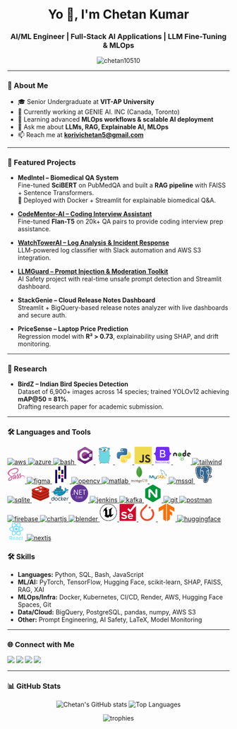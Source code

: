 <h1 align="center">Yo 👋, I'm Chetan Kumar</h1>
<h3 align="center">AI/ML Engineer | Full-Stack AI Applications | LLM Fine-Tuning & MLOps</h3>

<p align="center">
  <img src="https://komarev.com/ghpvc/?username=chetan10510&label=Profile%20views&color=0e75b6&style=flat" alt="chetan10510" />
</p>

---

### 🚀 About Me
- 🎓 Senior Undergraduate at **VIT-AP University**  
- 🔭 Currently working at GENIE AI. INC (Canada, Toronto)
- 🌱 Learning advanced **MLOps workflows & scalable AI deployment**  
- 💬 Ask me about **LLMs, RAG, Explainable AI, MLOps**  
- 📫 Reach me at **korivichetan5@gmail.com**  

---

### 📌 Featured Projects

- **MedIntel – Biomedical QA System**  
  Fine-tuned **SciBERT** on PubMedQA and built a **RAG pipeline** with FAISS + Sentence Transformers.  
  🐳 Deployed with Docker + Streamlit for explainable biomedical Q&A.  

- **[CodeMentor-AI – Coding Interview Assistant](https://huggingface.co/spaces/Tuathe/CodeMentor-AI)**  
  Fine-tuned **Flan-T5** on 20k+ QA pairs to provide coding interview prep assistance.  

- **[WatchTowerAI – Log Analysis & Incident Response](https://huggingface.co/spaces/Tuathe/watchtowerai-log-analyzer)**  
  LLM-powered log classifier with Slack automation and AWS S3 integration.  

- **[LLMGuard – Prompt Injection & Moderation Toolkit](https://huggingface.co/spaces/Tuathe/llmguard)**  
  AI Safety project with real-time unsafe prompt detection and Streamlit dashboard.  

- **StackGenie – Cloud Release Notes Dashboard**  
  Streamlit + BigQuery-based release notes analyzer with live dashboards and secure auth.  

- **PriceSense – Laptop Price Prediction**  
  Regression model with **R² > 0.73**, explainability using SHAP, and drift monitoring.  

---

### 📑 Research
- **BirdZ – Indian Bird Species Detection**  
  Dataset of 6,900+ images across 14 species; trained YOLOv12 achieving **mAP@50 = 81%**.  
  Drafting research paper for academic submission.  

---
### 🛠️ Languages and Tools
<p align="left"> 
<a href="https://aws.amazon.com/" target="_blank"> <img src="https://www.vectorlogo.zone/logos/amazon_aws/amazon_aws-icon.svg" alt="aws" width="40" height="40"/> </a>
<a href="https://azure.microsoft.com/" target="_blank"> <img src="https://www.vectorlogo.zone/logos/microsoft_azure/microsoft_azure-icon.svg" alt="azure" width="40" height="40"/> </a>
<a href="https://www.gnu.org/software/bash/" target="_blank"> <img src="https://www.vectorlogo.zone/logos/gnu_bash/gnu_bash-icon.svg" alt="bash" width="40" height="40"/> </a>
<a href="https://learn.microsoft.com/en-us/dotnet/csharp/" target="_blank"> <img src="https://raw.githubusercontent.com/devicons/devicon/master/icons/csharp/csharp-original.svg" alt="csharp" width="40" height="40"/> </a>
<a href="https://go.dev/" target="_blank"> <img src="https://raw.githubusercontent.com/devicons/devicon/master/icons/go/go-original.svg" alt="go" width="40" height="40"/> </a>
<a href="https://www.python.org" target="_blank"> <img src="https://raw.githubusercontent.com/devicons/devicon/master/icons/python/python-original.svg" alt="python" width="40" height="40"/> </a>
<a href="https://developer.mozilla.org/en-US/docs/Web/JavaScript" target="_blank"> <img src="https://raw.githubusercontent.com/devicons/devicon/master/icons/javascript/javascript-original.svg" alt="javascript" width="40" height="40"/> </a>
<a href="https://getbootstrap.com" target="_blank"> <img src="https://raw.githubusercontent.com/devicons/devicon/master/icons/bootstrap/bootstrap-plain-wordmark.svg" alt="bootstrap" width="40" height="40"/> </a>
<a href="https://nodejs.org" target="_blank"> <img src="https://raw.githubusercontent.com/devicons/devicon/master/icons/nodejs/nodejs-original-wordmark.svg" alt="nodejs" width="40" height="40"/> </a>
<a href="https://tailwindcss.com/" target="_blank"> <img src="https://www.vectorlogo.zone/logos/tailwindcss/tailwindcss-icon.svg" alt="tailwind" width="40" height="40"/> </a>
<a href="https://sass-lang.com" target="_blank"> <img src="https://raw.githubusercontent.com/devicons/devicon/master/icons/sass/sass-original.svg" alt="sass" width="40" height="40"/> </a>
<a href="https://www.figma.com/" target="_blank"> <img src="https://www.vectorlogo.zone/logos/figma/figma-icon.svg" alt="figma" width="40" height="40"/> </a>
<a href="https://pandas.pydata.org/" target="_blank"> <img src="https://raw.githubusercontent.com/devicons/devicon/master/icons/pandas/pandas-original.svg" alt="pandas" width="40" height="40"/> </a>
<a href="https://opencv.org/" target="_blank"> <img src="https://www.vectorlogo.zone/logos/opencv/opencv-icon.svg" alt="opencv" width="40" height="40"/> </a>
<a href="https://www.mathworks.com/" target="_blank"> <img src="https://upload.wikimedia.org/wikipedia/commons/2/21/Matlab_Logo.png" alt="matlab" width="40" height="40"/> </a>
<a href="https://www.mongodb.com/" target="_blank"> <img src="https://raw.githubusercontent.com/devicons/devicon/master/icons/mongodb/mongodb-original-wordmark.svg" alt="mongodb" width="40" height="40"/> </a>
<a href="https://www.mysql.com/" target="_blank"> <img src="https://raw.githubusercontent.com/devicons/devicon/master/icons/mysql/mysql-original-wordmark.svg" alt="mysql" width="40" height="40"/> </a>
<a href="https://www.microsoft.com/en-us/sql-server" target="_blank"> <img src="https://www.svgrepo.com/show/303229/microsoft-sql-server-logo.svg" alt="mssql" width="40" height="40"/> </a>
<a href="https://www.postgresql.org/" target="_blank"> <img src="https://raw.githubusercontent.com/devicons/devicon/master/icons/postgresql/postgresql-original.svg" alt="postgresql" width="40" height="40"/> </a>
<a href="https://www.sqlite.org/" target="_blank"> <img src="https://www.vectorlogo.zone/logos/sqlite/sqlite-icon.svg" alt="sqlite" width="40" height="40"/> </a>
<a href="https://redis.io/" target="_blank"> <img src="https://raw.githubusercontent.com/devicons/devicon/master/icons/redis/redis-original.svg" alt="redis" width="40" height="40"/> </a>
<a href="https://www.docker.com/" target="_blank"> <img src="https://raw.githubusercontent.com/devicons/devicon/master/icons/docker/docker-original-wordmark.svg" alt="docker" width="40" height="40"/> </a>
<a href="https://dotnet.microsoft.com/" target="_blank"> <img src="https://raw.githubusercontent.com/devicons/devicon/master/icons/dotnetcore/dotnetcore-original.svg" alt="dotnet" width="40" height="40"/> </a>
<a href="https://www.jenkins.io/" target="_blank"> <img src="https://www.vectorlogo.zone/logos/jenkins/jenkins-icon.svg" alt="jenkins" width="40" height="40"/> </a>
<a href="https://kafka.apache.org/" target="_blank"> <img src="https://www.vectorlogo.zone/logos/apache_kafka/apache_kafka-icon.svg" alt="kafka" width="40" height="40"/> </a>
<a href="https://nginx.org/" target="_blank"> <img src="https://raw.githubusercontent.com/devicons/devicon/master/icons/nginx/nginx-original.svg" alt="nginx" width="40" height="40"/> </a>
<a href="https://git-scm.com/" target="_blank"> <img src="https://www.vectorlogo.zone/logos/git-scm/git-scm-icon.svg" alt="git" width="40" height="40"/> </a>
<a href="https://www.postman.com/" target="_blank"> <img src="https://www.vectorlogo.zone/logos/getpostman/getpostman-icon.svg" alt="postman" width="40" height="40"/> </a>
<a href="https://firebase.google.com/" target="_blank"> <img src="https://www.vectorlogo.zone/logos/firebase/firebase-icon.svg" alt="firebase" width="40" height="40"/> </a>
<a href="https://www.chartjs.org" target="_blank"> <img src="https://www.chartjs.org/media/logo-title.svg" alt="chartjs" width="40" height="40"/> </a>
<a href="https://www.blender.org/" target="_blank"> <img src="https://download.blender.org/branding/community/blender_community_badge_white.svg" alt="blender" width="40" height="40"/> </a>
<a href="https://unrealengine.com/" target="_blank"> <img src="https://raw.githubusercontent.com/devicons/devicon/master/icons/unrealengine/unrealengine-original.svg" alt="unrealengine" width="40" height="40"/> </a>
<a href="https://www.selenium.dev" target="_blank"> <img src="https://raw.githubusercontent.com/devicons/devicon/master/icons/selenium/selenium-original.svg" alt="selenium" width="40" height="40"/> </a>
<a href="https://pytorch.org/" target="_blank"> <img src="https://raw.githubusercontent.com/devicons/devicon/master/icons/pytorch/pytorch-original.svg" alt="pytorch" width="40" height="40"/> </a>
<a href="https://www.tensorflow.org/" target="_blank"> <img src="https://raw.githubusercontent.com/devicons/devicon/master/icons/tensorflow/tensorflow-original.svg" alt="tensorflow" width="40" height="40"/> </a>
<a href="https://huggingface.co" target="_blank"> <img src="https://avatars.githubusercontent.com/u/25720743?s=200&v=4" alt="huggingface" width="40" height="40"/> </a>
<a href="https://reactjs.org/" target="_blank"> <img src="https://raw.githubusercontent.com/devicons/devicon/master/icons/react/react-original-wordmark.svg" alt="react" width="40" height="40"/> </a>
<a href="https://nextjs.org/" target="_blank"> <img src="https://cdn.worldvectorlogo.com/logos/nextjs-2.svg" alt="nextjs" width="40" height="40"/> </a>
</p>


### 🛠️ Skills

- **Languages:** Python, SQL, Bash, JavaScript  
- **ML/AI:** PyTorch, TensorFlow, Hugging Face, scikit-learn, SHAP, FAISS, RAG, XAI  
- **MLOps/Infra:** Docker, Kubernetes, CI/CD, Render, AWS, Hugging Face Spaces, Git  
- **Data/Cloud:** BigQuery, PostgreSQL, pandas, numpy, AWS S3  
- **Other:** Prompt Engineering, AI Safety, LaTeX, Model Monitoring  

---

### 🌐 Connect with Me
<p align="left">
<a href="mailto:korivichetan5@gmail.com"><img src="https://img.shields.io/badge/Email-D14836?style=for-the-badge&logo=gmail&logoColor=white"/></a>
<a href="https://github.com/chetan10510"><img src="https://img.shields.io/badge/GitHub-100000?style=for-the-badge&logo=github&logoColor=white"/></a>
<a href="https://huggingface.co/Tuathe"><img src="https://img.shields.io/badge/HuggingFace-FFAA00?style=for-the-badge&logo=huggingface&logoColor=white"/></a>
<a href="https://www.linkedin.com/in/chetankumarkorivi/"><img src="https://img.shields.io/badge/LinkedIn-0077B5?style=for-the-badge&logo=linkedin&logoColor=white"/></a>
</p>

---

### 📊 GitHub Stats
<p align="center">
  <img src="https://github-readme-stats.vercel.app/api?username=chetan10510&show_icons=true&theme=radical" alt="Chetan's GitHub stats" />
  <img src="https://github-readme-stats.vercel.app/api/top-langs/?username=chetan10510&layout=compact&theme=radical" alt="Top Languages" />
</p>

<p align="center">
  <img src="https://github-profile-trophy.vercel.app/?username=chetan10510&theme=radical&no-frame=true&row=1&column=6" alt="trophies"/>
</p>
